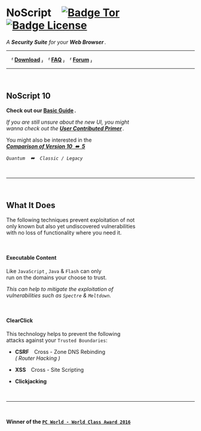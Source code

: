 <!--
Copyright (C) 2005-2021 Giorgio Maone <https://maone.net>

SPDX-License-Identifier: GPL-3.0-or-later
-->

# NoScript [![Badge Tor]][Tor] [![Badge License]][License] 
*A* ***Security Suite*** *for your* ***Web Browser*** *.*

---

 **⸢ [Download] ⸥ ⸢ [FAQ] ⸥ ⸢ [Forum] ⸥**

---

<br>

## NoScript 10

**Check out our [Basic Guide] .**

*If you are still unsure about the new UI, you might <br>
wanna check out the* ***[User Contributed Primer]*** *.*

You might also be interested in the <br>
***[Comparison of Version 10 ⬌ 5][Comparison]***

*`Quantum` ⬌ `Classic / Legacy`*

<br>

---

<br>

## What It Does

The following techniques prevent exploitation of not <br>
only known but also yet undiscovered vulnerabilities <br>
with no loss of functionality where you need it.

<br>

#### Executable Content

Like `JavaScript` , `Java` & `Flash` can only <br>
run on the domains your choose to trust.

*This can help to mitigate the exploitation of* <br>
*vulnerabilities such as `Spectre` & `Meltdown`.*

<br>

#### ClearClick

This technology helps to prevent the following <br>
attacks against your `Trusted Boundaries`:

- **CSRF** Cross - Zone DNS Rebinding <br>
    *( Router Hacking )*
    
- **XSS** Cross - Site Scripting

- **Clickjacking**

<br>

---

<br>

**Winner of the [`PC World - World Class Award 2016`][PCWorld]**

<br>

<!----------------------------------------------------------------------------->

[License]: ./LICENSE

[Badge License]: https://img.shields.io/badge/License-GPLv3-blue.svg
[Badge Tor]: https://img.shields.io/badge/Bundled%20In%20Tor-7D4698?logo=torbrowser&logoColor=white

[Download]: https://noscript.net/getit
[FAQ]: https://noscript.net/faq
[Forum]: https://noscript.net/forum

[Basic Guide]: https://forums.informaction.com/viewtopic.php?f=7&amp;t=23974
[User Contributed Primer]: https://blog.jeaye.com/2017/11/30/noscript/
[Comparison]: https://hackademix.net/2017/12/04/noscript-quantum-vs-legacy-in-a-nutshell-2/
[Tor]: https://support.torproject.org/glossary/noscript/
[PCWorld]: https://www.pcworld.pl/ftp/noscript.html
